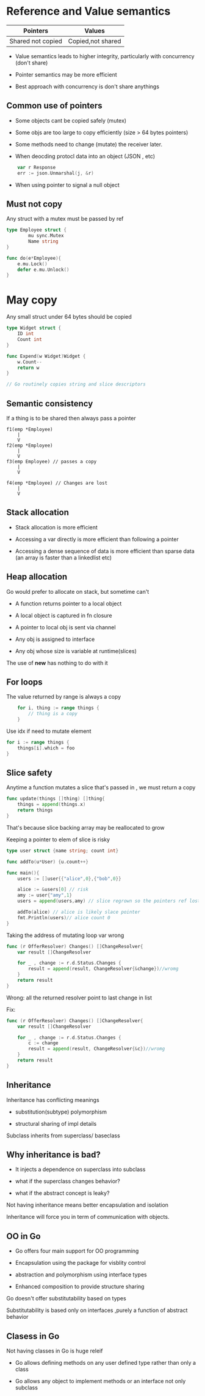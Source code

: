 # Reference and Value semantics

|Pointers| Values  |
|-----------|--------|
| Shared not copied | Copied,not shared|

- Value semantics leads to higher integrity, particularly with concurrency (don't share)

- Pointer semantics may be more efficient

- Best approach with concurrency is don't share anythings

## Common use of pointers

- Some objects cant be copied safely (mutex)

- Some objs are too large to copy efficiently (size > 64 bytes pointers)

- Some methods need to change (mutate) the receiver later.

- When deocding protocl data into an object (JSON , etc)

```go
    var r Response
    err := json.Unmarshal(j, &r)
```
- When using pointer to signal a null object

## Must not copy 

Any struct with a mutex must be passed by ref

```go
type Employee struct {
        mu sync.Mutex
        Name string
}

func do(e*Employee){
    e.mu.Lock()
    defer e.mu.Unlock()
}
```

# May copy

Any small struct under 64 bytes should be copied

```go
type Widget struct {
    ID int
    Count int
}

func Expend(w Widget)Widget {
    w.Count-- 
    return w
}

// Go routinely copies string and slice descriptors
```
## Semantic consistency

If a thing is to be shared then always pass a pointer

```
f1(emp *Employee)
    |
    V
f2(emp *Employee)
    |
    V
f3(emp Employee) // passes a copy
    |
    V

f4(emp *Employee) // Changes are lost
    |
    V
```

## Stack allocation

- Stack allocation is more efficient

- Accessing a var directly is more efficient than following a pointer

- Accessing a dense sequence of data is more efficient than sparse data (an array is faster than a linkedlist etc)

## Heap allocation

Go would prefer to allocate on stack, but sometime can't

- A function returns pointer to a local object

- A local object is captured in fn closure

- A pointer to local obj is sent via channel

- Any obj is assigned to interface

- Any obj whose size is variable at runtime(slices)

The use of **new** has nothing to do with it

## For loops

The value returned by range is always a copy

```go
    for i, thing := range things {
        // thing is a copy
    }
```
Use idx if need to mutate element

```go
for i := range things {
    things[i].which = foo
}

```
## Slice safety

Anytime a function mutates a slice that's passed in , we must return a copy

```go
func update(things []thing) []thing{
    things = append(things.x)
    return things
}
```
That's because slice backing array may be reallocated to grow

Keeping a pointer to elem of slice is risky

```go
type user struct {name string; count int}

func addTo(u*User) {u.count++}

func main(){
    users := []user{{"alice",0},{"bob",0}}

    alice := &users[0] // risk
    amy := user{"amy",1}
    users = append(users,amy) // slice regrown so the pointers ref lost

    addTo(alice) // alice is likely slace pointer
    fmt.Println(users)// alice count 0
}

```
Taking the address of mutating loop var wrong

```go
func (r OfferResolver) Changes() []ChangeResolver{
    var result []ChangeResolver

    for _ , change := r.d.Status.Changes {
        result = append(result, ChangeResolver{&change})//wromg
    }
    return result
}
```

Wrong: all the returned resolver point to last change in list

Fix:

```go
func (r OfferResolver) Changes() []ChangeResolver{
    var result []ChangeResolver

    for _ , change := r.d.Status.Changes {
        c := change
        result = append(result, ChangeResolver{&c})//wromg
    }
    return result
}
```

## Inheritance

Inheritance has conflicting meanings

- substitution(subtype) polymorphism

- structural sharing of impl details

Subclass inherits from superclass/ baseclass

## Why inheritance is bad? 

- It injects a dependence on superclass into subclass

- what if the superclass changes behavior?

- what if the abstract concept is leaky?

Not having inheritance means better encapsulation and isolation

Inheritance will force you in term of communication with objects.

## OO in Go

- Go offers four main support for OO programming

- Encapsulation using the package for visblity control

- abstraction and polymorphism using interface types

- Enhanced composition to provide structure sharing

Go doesn't offer substitutability based on types

Substitutability is based only on interfaces ,purely a function of abstract behavior


## Clasess in Go

Not having classes in Go is huge releif

- Go allows defining methods on any user defined type rather than only a class

- Go allows any object to implement methods or an interface not only subclass
